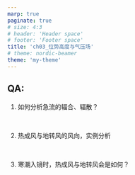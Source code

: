 ```yaml
---
marp: true
paginate: true
# size: 4:3
# header: 'Header space'
# footer: 'Footer space'
title: 'ch03_位势高度与气压场'
# theme: nordic-beamer
theme: 'my-theme'
---
```


<h2>QA: </h2>

1. 如何分析急流的辐合、辐散？

<br>

2. 热成风与地转风的风向，实例分析

<br>

3. 寒潮入镜时，热成风与地转风会是如何？

<br>
